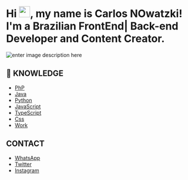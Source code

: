 <h1>Hi <img src="https://raw.githubusercontent.com/MartinHeinz/MartinHeinz/master/wave.gif" width="30px">, my name is Carlos NOwatzki! I'm a Brazilian FrontEnd|
Back-end Developer and Content Creator.</h1>

![enter image description here](https://github.com/C4RL0M/c4rl0m/blob/main/Laranja%20Comida%20Blogger%20Portf%C3%B3lio%20Site%20(2).jpg)

## 📝 KNOWLEDGE 
- [PhP](https://www.php.net/) 
- [Java](https://www.java.com/pt-BR/)
- [Python](https://www.python.org/)
- [JavaScript](https://www.javascript.com/)
- [TypeScript](https://www.typescriptlang.org/)
- [Css](https://developer.mozilla.org/pt-BR/docs/Web/CSS)
- [Work](https://www.instagram.com/cm4gencia/)


## CONTACT

- [WhatsApp](https://api.whatsapp.com/send?phone=5551985705174)
- [Twitter](https://twitter.com/carlos_m1guel)
- [Instagram](https://www.instagram.com/carlosnowatzki/)
